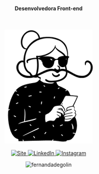 
 
#### <p align="center">Desenvolvedora Front-end</p>  
<br> 
<div  align="center">   
 
  <a href="https://www.instagram.com/fernandadegolin" target="_blank">  <img alt="Avatar Fe" src="https://github.com/fernandadegolin/fernandadegolin/blob/master/src/assets/img/avatar-fer1.png">
  </a> 
 
 
<!-- Site -->
<p align="center">   
  
  <a href="https://fernandadegolin.github.io/fernandadegolin/" target="_blank">
    <img alt="Site" src="https://img.shields.io/twitter/url?label=Site&logoColor=white&style=for-the-badge&url=https%3A%2F%2Ffernandadegolin.github.io%2Ffernandadegolin%2F">
  </a>


<!-- LinkedIn -->
  <a href="https://www.linkedin.com/in/fernandadegolin/">
    <img alt="LinkedIn" src="https://img.shields.io/twitter/url?label=linkedin&logo=linkedin&logoColor=white&style=for-the-badge&url=https%3A%2F%2Fwww.linkedin.com%2Fin%2Ffernandadegolin%2F">
  </a>
  
  
  <!-- Instagram -->
  <a href="https://www.instagram.com/fernandadegolin/">
    <img alt="Instagram" src="https://img.shields.io/twitter/url?label=instagram&logo=instagram&logoColor=white&style=for-the-badge&url=https%3A%2F%2Fwww.instagram.com%2Ffernandadegolin%2F">
  </a>
  </p>

  <div align='center'>
  <img src="https://komarev.com/ghpvc/?username=fernandadegolin&color=lightgrey&label=views" alt="fernandadegolin" />
</div>
</div> 
